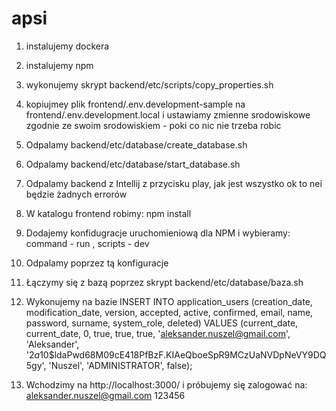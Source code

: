 # apsi

1. instalujemy dockera
2. instalujemy npm
3. wykonujemy skrypt backend/etc/scripts/copy_properties.sh
4. kopiujmey plik frontend/.env.development-sample na frontend/.env.development.local i ustawiamy zmienne srodowiskowe zgodnie ze swoim srodowiskiem - poki co nic nie trzeba robic
5. Odpalamy backend/etc/database/create_database.sh
6. Odpalamy backend/etc/database/start_database.sh
7. Odpalamy backend z Intellij z przycisku play, jak jest wszystko ok to nei będzie żadnych errorów
8. W katalogu frontend robimy: npm install
9. Dodajemy konfidugracje uruchomieniową dla NPM i wybieramy: command - run , scripts - dev
10. Odpalamy poprzez tą konfiguracje
11. Łączymy się z bazą poprzez skrypt backend/etc/database/baza.sh
12. Wykonujemy na bazie
    INSERT INTO application_users (creation_date, modification_date, version, accepted, active, confirmed, email, name,
    password, surname, system_role, deleted)
    VALUES (current_date, current_date, 0, true, true, true, 'aleksander.nuszel@gmail.com', 'Aleksander',
    '$2a$10$ldaPwd68M09cE418PfBzF.KIAeQboeSpR9MCzUaNVDpNeVY9DQ5gy', 'Nuszel', 'ADMINISTRATOR',
    false);
    
13. Wchodzimy na  http://localhost:3000/  i próbujemy się zalogować na: aleksander.nuszel@gmail.com 123456
